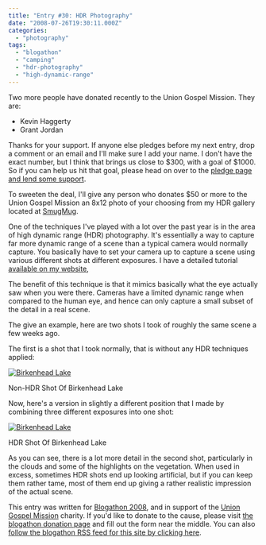 ```yaml
---
title: "Entry #30: HDR Photography"
date: "2008-07-26T19:30:11.000Z"
categories: 
  - "photography"
tags: 
  - "blogathon"
  - "camping"
  - "hdr-photography"
  - "high-dynamic-range"
---
```


Two more people have donated recently to the Union Gospel Mission. They are:

- Kevin Haggerty
- Grant Jordan

Thanks for your support. If anyone else pledges before my next entry, drop a comment or an email and I'll make sure I add your name. I don't have the exact number, but I think that brings us close to $300, with a goal of $1000. So if you can help us hit that goal, please head on over to the [pledge page and lend some support](http://miss604.com/blogathon).

To sweeten the deal, I'll give any person who donates $50 or more to the Union Gospel Mission an 8x12 photo of your choosing from my HDR gallery located at [SmugMug](http://duanestorey.smugmug.com/gallery/3418360_rtJCf#191460517_NaefR).

One of the techniques I've played with a lot over the past year is in the area of high dynamic range (HDR) photography. It's essentially a way to capture far more dynamic range of a scene than a typical camera would normally capture. You basically have to set your camera up to capture a scene using various different shots at different exposures. I have a detailed tutorial [available on my website](http://www.migratorynerd.com/hdr-tutorial),

The benefit of this technique is that it mimics basically what the eye actually saw when you were there. Cameras have a limited dynamic range when compared to the human eye, and hence can only capture a small subset of the detail in a real scene.

The give an example, here are two shots I took of roughly the same scene a few weeks ago.

The first is a shot that I took normally, that is without any HDR techniques applied:

[![Birkenhead Lake](http://farm4.static.flickr.com/3180/2643961187_81c9feded1.jpg?v=0)](http://flickr.com/photos/duanestorey/2643961187/)

Non-HDR Shot Of Birkenhead Lake

Now, here's a version in slightly a different position that I made by combining three different exposures into one shot:

[![Birkenhead Lake](http://farm4.static.flickr.com/3093/2644816244_ed19a92e80.jpg?v=0)](http://flickr.com/photos/duanestorey/2644816244/)

HDR Shot Of Birkenhead Lake

As you can see, there is a lot more detail in the second shot, particularly in the clouds and some of the highlights on the vegetation. When used in excess, sometimes HDR shots end up looking artificial, but if you can keep them rather tame, most of them end up giving a rather realistic impression of the actual scene.

This entry was written for [Blogathon 2008](http://www.migratorynerd.com/tag/blogathon), and in support of the [Union Gospel Mission](http://ugm.ca) charity. If you'd like to donate to the cause, please visit [the blogathon donation page](http://miss604.com/blogathon) and fill out the form near the middle. You can also [follow the blogathon RSS feed for this site by clicking here](http://www.migratorynerd.com/tag/blogathon/feed).

